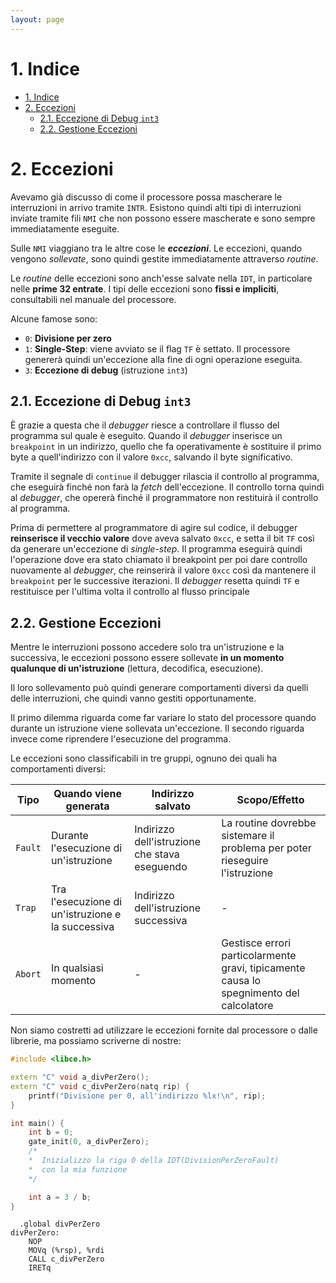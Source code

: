 ```yaml
---
layout: page
---
```


<link rel="stylesheet" type="text/css" href="./assets/style.css">

# 1. Indice

- [1. Indice](#1-indice)
- [2. Eccezioni](#2-eccezioni)
  - [2.1. Eccezione di Debug `int3`](#21-eccezione-di-debug-int3)
  - [2.2. Gestione Eccezioni](#22-gestione-eccezioni)


# 2. Eccezioni

Avevamo già discusso di come il processore possa mascherare le interruzioni in arrivo tramite `INTR`.
Esistono quindi alti tipi di interruzioni inviate tramite fili `NMI` che non possono essere mascherate e sono sempre immediatamente eseguite.

Sulle `NMI` viaggiano tra le altre cose le _**eccezioni**_.
Le eccezioni, quando vengono _sollevate_, sono quindi gestite immediatamente attraverso _routine_.

Le _routine_ delle eccezioni sono anch'esse salvate nella `IDT`, in particolare nelle **prime 32 entrate**.
I tipi delle eccezioni sono **fissi e impliciti**, consultabili nel manuale del processore.

Alcune famose sono:
- `0`: **Divisione per zero**
- `1`: **Single-Step**: viene avviato se il flag `TF` è settato.
  Il processore genererà quindi un'eccezione alla fine di ogni operazione eseguita.
- `3`: **Eccezione di debug** (istruzione `int3`)

## 2.1. Eccezione di Debug `int3`

È grazie a questa che il _debugger_ riesce a controllare il flusso del programma sul quale è eseguito.
Quando il _debugger_ inserisce un `breakpoint` in un indirizzo, quello che fa operativamente è sostituire il primo byte a quell'indirizzo con il valore `0xcc`, salvando il byte significativo.

Tramite il segnale di `continue` il debugger rilascia il controllo al programma, che eseguirà finché non farà la _fetch_ dell'eccezione.
Il controllo torna quindi al _debugger_, che opererà finché il programmatore non restituirà il controllo al programma.

Prima di permettere al programmatore di agire sul codice, il debugger **reinserisce il vecchio valore** dove aveva salvato `0xcc`, e setta il bit `TF` così da generare un'eccezione di _single-step_.
Il programma eseguirà quindi l'operazione dove era stato chiamato il breakpoint per poi dare controllo nuovamente al _debugger_, che reinserirà il valore `0xcc` così da mantenere il `breakpoint` per le successive iterazioni.
Il _debugger_ resetta quindi `TF` e restituisce per l'ultima volta il controllo al flusso principale

## 2.2. Gestione Eccezioni

Mentre le interruzioni possono accedere solo tra un'istruzione e la successiva, le eccezioni possono essere sollevate **in un momento qualunque di un'istruzione** (lettura, decodifica, esecuzione).

Il loro sollevamento può quindi generare comportamenti diversi da quelli delle interruzioni, che quindi vanno gestiti opportunamente.

Il primo dilemma riguarda come far variare lo stato del processore quando durante un istruzione viene sollevata un'eccezione.
Il secondo riguarda invece come riprendere l'esecuzione del programma.

Le eccezioni sono classificabili in tre gruppi, ognuno dei quali ha comportamenti diversi:
<div class="flexbox"><span class="">

| Tipo    | Quando viene generata                             | Indirizzo salvato                             | Scopo/Effetto                                                                           |
| ------- | ------------------------------------------------- | --------------------------------------------- | --------------------------------------------------------------------------------------- |
| `Fault` | Durante l'esecuzione di un'istruzione             | Indirizzo dell'istruzione che stava eseguendo | La routine dovrebbe sistemare il problema per poter rieseguire l'istruzione             |
| `Trap`  | Tra l'esecuzione di un'istruzione e la successiva | Indirizzo dell'istruzione successiva          | -                                                                                       |
| `Abort` | In qualsiasi momento                              | -                                             | Gestisce errori particolarmente gravi, tipicamente causa lo spegnimento del calcolatore |

</span></div>

Non siamo costretti ad utilizzare le eccezioni fornite dal processore o dalle librerie, ma possiamo scriverne di nostre:
<div class="grid2">
<div class="top">

```cpp
#include <libce.h>

extern "C" void a_divPerZero();
extern "C" void c_divPerZero(natq rip) {
    printf("Divisione per 0, all'indirizzo %lx!\n", rip);
}

int main() {
    int b = 0;
    gate_init(0, a_divPerZero);
    /*
    *  Inizializzo la riga 0 della IDT(DivisionPerZeroFault)
    *  con la mia funzione
    */

    int a = 3 / b;
}
```
</div>
<div class="top">

```x86asm
  .global divPerZero
divPerZero:
    NOP
    MOVq (%rsp), %rdi
    CALL c_divPerZero
    IRETq

```
</div>
</div>

